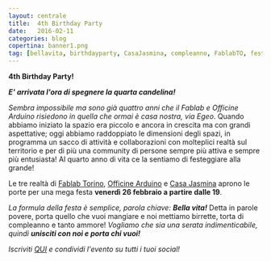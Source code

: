 ```yaml
---
layout: centrale
title:  4th Birthday Party
date:   2016-02-11
categories: blog
copertina: banner1.png
tag: [bellavita, birthdayparty, CasaJasmina, compleanno, FablabTO, festa, officineArduino, party, torino]
---
```

**4th Birthday Party!**

***E' arrivata l'ora di spegnere la quarta candelina!***

*Sembra impossibile ma sono già quattro anni che il Fablab e Officine Arduino risiedono in quella che ormai è casa nostra, via Egeo*. Quando abbiamo iniziato la spazio era piccolo e ancora in crescita ma con grandi aspettative; oggi abbiamo raddoppiato le dimensioni degli spazi, in programma un sacco di attività e collaborazioni con molteplici realtà sul territorio e per di più una community di persone sempre più attiva e sempre più entusiasta! Al quarto anno di vita ce la sentiamo di festeggiare alla grande!

Le tre realtà di [Fablab Torino](https://www.facebook.com/fablabtorino/?fref=ts), [Officine Arduino](https://www.facebook.com/Officine-Arduino-287155101382107/) e [Casa Jasmina](https://www.facebook.com/casajasmina.to/?fref=ts) aprono le porte per una mega festa **venerdì 26 febbraio a partire dalle 19**.

*La formula della festa è semplice, parola chiave:* ***Bella vita!***
Detta in parole povere, porta quello che vuoi mangiare e noi mettiamo birrette, torta di compleanno e tanto ammore! *Vogliamo che sia una serata indimenticabile, quindi* ***unisciti con noi e porta chi vuoi!***

*Iscriviti [QUI](https://www.facebook.com/events/1639597966302707/) e condividi l'evento su tutti i tuoi social!*
